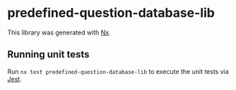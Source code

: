 # predefined-question-database-lib

This library was generated with [Nx](https://nx.dev).

## Running unit tests

Run `nx test predefined-question-database-lib` to execute the unit tests via [Jest](https://jestjs.io).
